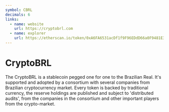 ```yaml
---
symbol: CBRL
decimals: 6
links:
  - name: website
    url: https://cryptobrl.com
  - name: explorer
    url: https://etherscan.io/token/0xA6FA6531acDf1f9F96EDdD66a0F9481E35c2e42A
---
```


# CryptoBRL

The CryptoBRL is a stablecoin pegged one for one to the Brazilian Real. It's supported and adopted by a consortium with several companies from Brazilian cryptocurrency market. Every token is backed by traditional currency, the reserve holdings are published and subject to 'distributed audits', from the companies in the consortium and other important players from the crypto-market.
